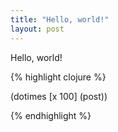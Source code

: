 ```yaml
---
title: "Hello, world!"
layout: post
---
```


Hello, world!


{% highlight clojure %}

(dotimes [x 100]
 (post))

{% endhighlight %}
